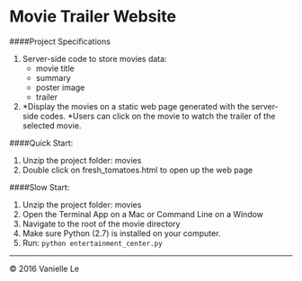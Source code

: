 # Movie Trailer Website

####Project Specifications
  1. Server-side code to store movies data:
	  - movie title
	  - summary
	  - poster image
	  - trailer
  2. *Display the movies on a static web page generated with the server-side codes.
     *Users can click on the movie to watch the trailer of the selected movie.

####Quick Start:
  1. Unzip the project folder: movies
  2. Double click on fresh_tomatoes.html to open up the web page

####Slow Start:
  1. Unzip the project folder: movies
  2. Open the Terminal App on a Mac or Command Line on a Window
  3. Navigate to the root of the movie directory
  4. Make sure Python (2.7) is installed on your computer.
  5. Run: ```python entertainment_center.py```

-------
© 2016 Vanielle Le
